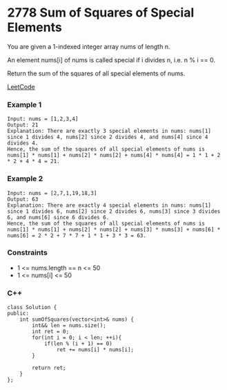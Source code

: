 # 2778 Sum of Squares of Special Elements 

You are given a 1-indexed integer array nums of length n.

An element nums[i] of nums is called special if i divides n, i.e. n % i == 0.

Return the sum of the squares of all special elements of nums.
 

[LeetCode](https://leetcode.cn/problems/sum-of-squares-of-special-elements/)

### Example 1

```
Input: nums = [1,2,3,4]
Output: 21
Explanation: There are exactly 3 special elements in nums: nums[1] since 1 divides 4, nums[2] since 2 divides 4, and nums[4] since 4 divides 4. 
Hence, the sum of the squares of all special elements of nums is nums[1] * nums[1] + nums[2] * nums[2] + nums[4] * nums[4] = 1 * 1 + 2 * 2 + 4 * 4 = 21.
```

### Example 2

```
Input: nums = [2,7,1,19,18,3]
Output: 63
Explanation: There are exactly 4 special elements in nums: nums[1] since 1 divides 6, nums[2] since 2 divides 6, nums[3] since 3 divides 6, and nums[6] since 6 divides 6. 
Hence, the sum of the squares of all special elements of nums is nums[1] * nums[1] + nums[2] * nums[2] + nums[3] * nums[3] + nums[6] * nums[6] = 2 * 2 + 7 * 7 + 1 * 1 + 3 * 3 = 63. 
```

### Constraints

* 1 <= nums.length == n <= 50
* 1 <= nums[i] <= 50


### C++ 

```
class Solution {
public:
    int sumOfSquares(vector<int>& nums) {
        int&& len = nums.size();
        int ret = 0;
        for(int i = 0; i < len; ++i){
            if(len % (i + 1) == 0)
                ret += nums[i] * nums[i];
        }
        
        return ret;
    }
};
```